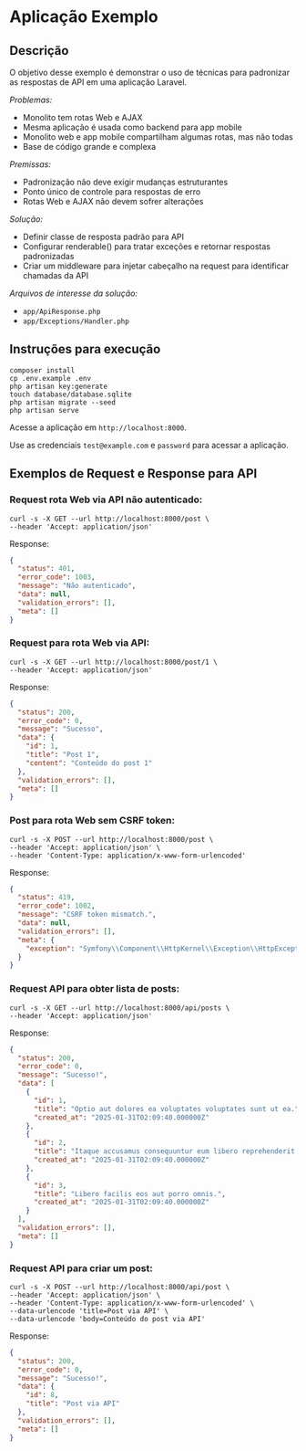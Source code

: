 # Aplicação Exemplo

## Descrição

O objetivo desse exemplo é demonstrar o uso de técnicas para padronizar as
respostas de API em uma aplicação Laravel.

*Problemas:*

 - Monolito tem rotas Web e AJAX
 - Mesma aplicação é usada como backend para app mobile
 - Monolito web e app mobile compartilham algumas rotas, mas não todas
 - Base de código grande e complexa

*Premissas:*

 - Padronização não deve exigir mudanças estruturantes
 - Ponto único de controle para respostas de erro
 - Rotas Web e AJAX não devem sofrer alterações

*Solução:*

 - Definir classe de resposta padrão para API
 - Configurar renderable() para tratar exceções e retornar respostas padronizadas
 - Criar um middleware para injetar cabeçalho na request para identificar chamadas da API

*Arquivos de interesse da solução:*

 - `app/ApiResponse.php`
 - `app/Exceptions/Handler.php`

## Instruções para execução

```shell
composer install
cp .env.example .env
php artisan key:generate
touch database/database.sqlite
php artisan migrate --seed
php artisan serve
```

Acesse a aplicação em `http://localhost:8000`.

Use as credenciais `test@example.com` e `password` para acessar a aplicação.

## Exemplos de Request e Response para API

### Request rota Web via API não autenticado:

```shell
curl -s -X GET --url http://localhost:8000/post \
--header 'Accept: application/json'
```

Response:

```json
{
  "status": 401,
  "error_code": 1003,
  "message": "Não autenticado",
  "data": null,
  "validation_errors": [],
  "meta": []
}
```

### Request para rota Web via API:

```shell
curl -s -X GET --url http://localhost:8000/post/1 \
--header 'Accept: application/json'
```

Response:

```json
{
  "status": 200,
  "error_code": 0,
  "message": "Sucesso",
  "data": {
    "id": 1,
    "title": "Post 1",
    "content": "Conteúdo do post 1"
  },
  "validation_errors": [],
  "meta": []
}
```

### Post para rota Web sem CSRF token:

```shell
curl -s -X POST --url http://localhost:8000/post \
--header 'Accept: application/json' \
--header 'Content-Type: application/x-www-form-urlencoded'
```

Response:

```json
{
  "status": 419,
  "error_code": 1002,
  "message": "CSRF token mismatch.",
  "data": null,
  "validation_errors": [],
  "meta": {
    "exception": "Symfony\\Component\\HttpKernel\\Exception\\HttpException"
  }
}
```

### Request API para obter lista de posts:

```shell
curl -s -X GET --url http://localhost:8000/api/posts \
--header 'Accept: application/json'
```

Response:

```json
{
  "status": 200,
  "error_code": 0,
  "message": "Sucesso!",
  "data": [
    {
      "id": 1,
      "title": "Optio aut dolores ea voluptates voluptates sunt ut ea.",
      "created_at": "2025-01-31T02:09:40.000000Z"
    },
    {
      "id": 2,
      "title": "Itaque accusamus consequuntur eum libero reprehenderit deleniti praesentium.",
      "created_at": "2025-01-31T02:09:40.000000Z"
    },
    {
      "id": 3,
      "title": "Libero facilis eos aut porro omnis.",
      "created_at": "2025-01-31T02:09:40.000000Z"
    }
  ],
  "validation_errors": [],
  "meta": []
}
```

### Request API para criar um post:

```shell
curl -s -X POST --url http://localhost:8000/api/post \
--header 'Accept: application/json' \
--header 'Content-Type: application/x-www-form-urlencoded' \
--data-urlencode 'title=Post via API' \
--data-urlencode 'body=Conteúdo do post via API'
```

Response:

```json
{
  "status": 200,
  "error_code": 0,
  "message": "Sucesso!",
  "data": {
    "id": 8,
    "title": "Post via API"
  },
  "validation_errors": [],
  "meta": []
}
```
